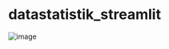 # datastatistik_streamlit
![image](https://github.com/abiedrabbani/AnalisisData/assets/100586161/563b3399-9185-4cbf-853a-dcc8510d2f9a)
